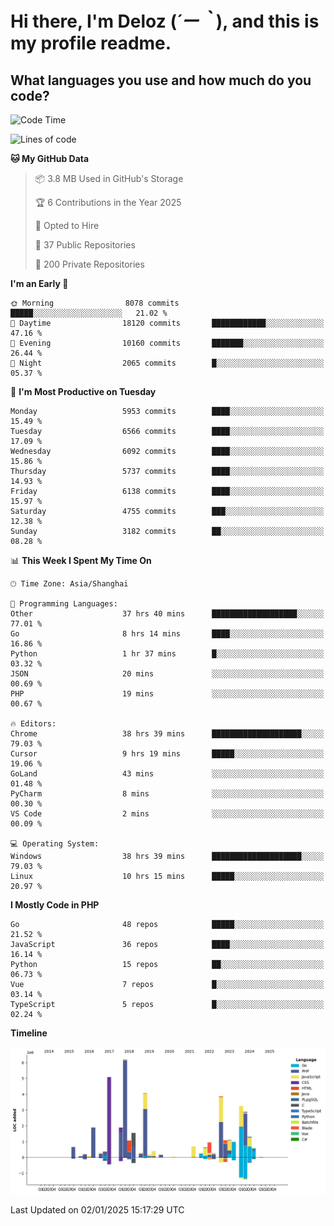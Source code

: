 # **Hi there, I'm Deloz (*´ー｀*), and this is my profile readme.**

## **What languages you use and how much do you code?**

<!--START_SECTION:waka-->
![Code Time](http://img.shields.io/badge/Code%20Time-5%2C414%20hrs%2048%20mins-blue)

![Lines of code](https://img.shields.io/badge/From%20Hello%20World%20I%27ve%20Written-42.2%20million%20lines%20of%20code-blue)

**🐱 My GitHub Data** 

> 📦 3.8 MB Used in GitHub's Storage 
 > 
> 🏆 6 Contributions in the Year 2025
 > 
> 💼 Opted to Hire
 > 
> 📜 37 Public Repositories 
 > 
> 🔑 200 Private Repositories 
 > 
**I'm an Early 🐤** 

```text
🌞 Morning                8078 commits        █████░░░░░░░░░░░░░░░░░░░░   21.02 % 
🌆 Daytime                18120 commits       ████████████░░░░░░░░░░░░░   47.16 % 
🌃 Evening                10160 commits       ███████░░░░░░░░░░░░░░░░░░   26.44 % 
🌙 Night                  2065 commits        █░░░░░░░░░░░░░░░░░░░░░░░░   05.37 % 
```
📅 **I'm Most Productive on Tuesday** 

```text
Monday                   5953 commits        ████░░░░░░░░░░░░░░░░░░░░░   15.49 % 
Tuesday                  6566 commits        ████░░░░░░░░░░░░░░░░░░░░░   17.09 % 
Wednesday                6092 commits        ████░░░░░░░░░░░░░░░░░░░░░   15.86 % 
Thursday                 5737 commits        ████░░░░░░░░░░░░░░░░░░░░░   14.93 % 
Friday                   6138 commits        ████░░░░░░░░░░░░░░░░░░░░░   15.97 % 
Saturday                 4755 commits        ███░░░░░░░░░░░░░░░░░░░░░░   12.38 % 
Sunday                   3182 commits        ██░░░░░░░░░░░░░░░░░░░░░░░   08.28 % 
```


📊 **This Week I Spent My Time On** 

```text
🕑︎ Time Zone: Asia/Shanghai

💬 Programming Languages: 
Other                    37 hrs 40 mins      ███████████████████░░░░░░   77.01 % 
Go                       8 hrs 14 mins       ████░░░░░░░░░░░░░░░░░░░░░   16.86 % 
Python                   1 hr 37 mins        █░░░░░░░░░░░░░░░░░░░░░░░░   03.32 % 
JSON                     20 mins             ░░░░░░░░░░░░░░░░░░░░░░░░░   00.69 % 
PHP                      19 mins             ░░░░░░░░░░░░░░░░░░░░░░░░░   00.67 % 

🔥 Editors: 
Chrome                   38 hrs 39 mins      ████████████████████░░░░░   79.03 % 
Cursor                   9 hrs 19 mins       █████░░░░░░░░░░░░░░░░░░░░   19.06 % 
GoLand                   43 mins             ░░░░░░░░░░░░░░░░░░░░░░░░░   01.48 % 
PyCharm                  8 mins              ░░░░░░░░░░░░░░░░░░░░░░░░░   00.30 % 
VS Code                  2 mins              ░░░░░░░░░░░░░░░░░░░░░░░░░   00.09 % 

💻 Operating System: 
Windows                  38 hrs 39 mins      ████████████████████░░░░░   79.03 % 
Linux                    10 hrs 15 mins      █████░░░░░░░░░░░░░░░░░░░░   20.97 % 
```

**I Mostly Code in PHP** 

```text
Go                       48 repos            █████░░░░░░░░░░░░░░░░░░░░   21.52 % 
JavaScript               36 repos            ████░░░░░░░░░░░░░░░░░░░░░   16.14 % 
Python                   15 repos            ██░░░░░░░░░░░░░░░░░░░░░░░   06.73 % 
Vue                      7 repos             █░░░░░░░░░░░░░░░░░░░░░░░░   03.14 % 
TypeScript               5 repos             █░░░░░░░░░░░░░░░░░░░░░░░░   02.24 % 
```



**Timeline**

![Lines of Code chart](https://raw.githubusercontent.com/deloz/deloz/main/assets/bar_graph.png)


 Last Updated on 02/01/2025 15:17:29 UTC
<!--END_SECTION:waka-->
